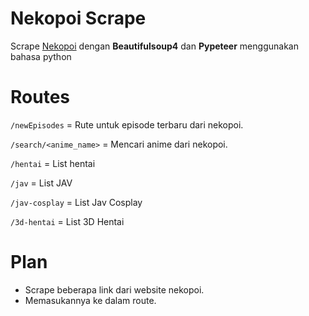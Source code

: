 # Nekopoi Scrape

Scrape [Nekopoi](https://nekopoi.care) dengan **Beautifulsoup4** dan **Pypeteer** menggunakan bahasa python

# Routes
`/newEpisodes` = Rute untuk episode terbaru dari nekopoi.

`/search/<anime_name>` = Mencari anime dari nekopoi.

`/hentai` = List hentai

`/jav` = List JAV

`/jav-cosplay` = List Jav Cosplay

`/3d-hentai` = List 3D Hentai

# Plan

- Scrape beberapa link dari website nekopoi.
- Memasukannya ke dalam route.